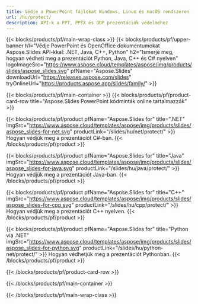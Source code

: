 ```yaml
---
title: Védje a PowerPoint fájlokat Windows, Linux és macOS rendszeren
url: /hu/protect/
description: API-k a PPT, PPTX és ODP prezentációk védelméhez
---
```


{{< blocks/products/pf/main-wrap-class >}}
{{< blocks/products/pf/upper-banner h1="Védje PowerPoint és OpenOffice dokumentumokat Aspose.Slides API-kkal: .NET, Java, C++, Python" h2="Ismerje meg, hogyan védheti meg a prezentációt Python, Java, C++ és C# nyelven" logoImageSrc="https://www.aspose.cloud/templates/aspose/img/products/slides/aspose_slides.svg" pfName="Aspose.Slides" downloadUrl="https://releases.aspose.com/slides" tryOnlineUrl="https://products.aspose.app/slides/family/" >}}

{{< blocks/products/pf/main-container >}}
{{< blocks/products/pf/product-card-row title="Aspose.Slides PowerPoint kódminták online tartalmazzák" >}}

{{< blocks/products/pf/product pfName="Aspose.Slides for" title=".NET" imgSrc="https://www.aspose.cloud/templates/aspose/img/products/slides/aspose_slides-for-net.svg" productLink="/slides/hu/net/protect/" >}}
Hogyan védjük meg a prezentációt C#-ban.
{{< /blocks/products/pf/product >}}

{{< blocks/products/pf/product pfName="Aspose.Slides for" title="Java" imgSrc="https://www.aspose.cloud/templates/aspose/img/products/slides/aspose_slides-for-java.svg" productLink="/slides/hu/java/protect/" >}}
Hogyan védjük meg a prezentációt Java-ban.
{{< /blocks/products/pf/product >}}

{{< blocks/products/pf/product pfName="Aspose.Slides for" title="C++" imgSrc="https://www.aspose.cloud/templates/aspose/img/products/slides/aspose_slides-for-cpp.svg" productLink="/slides/hu/cpp/protect/" >}}
Hogyan védjük meg a prezentációt C++ nyelven.
{{< /blocks/products/pf/product >}}

{{< blocks/products/pf/product pfName="Aspose.Slides for" title="Python via .NET" imgSrc="https://www.aspose.cloud/templates/aspose/img/products/slides/aspose_slides-for-python.svg" productLink="/slides/hu/python-net/protect/" >}}
Hogyan védhetjük meg a prezentációt Pythonban.
{{< /blocks/products/pf/product >}}

{{< /blocks/products/pf/product-card-row >}}

{{< /blocks/products/pf/main-container >}}

{{< /blocks/products/pf/main-wrap-class >}}
